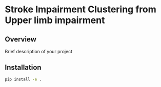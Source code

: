 # Stroke Impairment Clustering from Upper limb impairment

## Overview
Brief description of your project

## Installation
```bash
pip install -e .